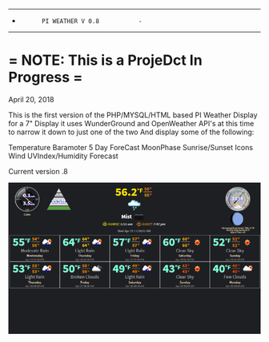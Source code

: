 ____________________________________________________________
-			PI WEATHER V 0.8		   -
------------------------------------------------------------
=          NOTE:  This is a **ProjeDct In Progress**	   =
============================================================

April 20, 2018

This is the first version of the PHP/MYSQL/HTML based PI Weather Display for a 7" Display
it uses WunderGround and OpenWeather API's at this time to narrow it down to just one of the two
And display some of the following:

Temperature
Baramoter
5 Day ForeCast
MoonPhase
Sunrise/Sunset
Icons
Wind
UVIndex/Humidity
Forecast

Current version .8<br>

![Alt text](/img/screenshot/PiWeather_V0.9.png?raw=true "Early Screenshot V0.9")

